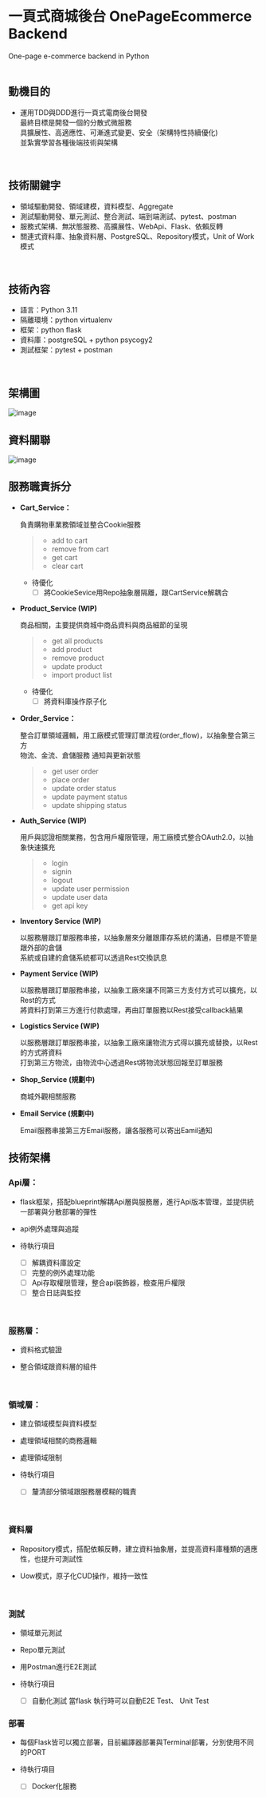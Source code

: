 # 一頁式商城後台 OnePageEcommerce Backend
One-page e-commerce backend in Python
 <br/> 
 <br/>  
## 動機目的
 - 運用TDD與DDD進行一頁式電商後台開發  
最終目標是開發一個的分散式微服務  
具擴展性、高適應性、可漸進式變更、安全（架構特性持續優化)  
並紮實學習各種後端技術與架構  
 <br/> 
 
## 技術關鍵字
 - 領域驅動開發、領域建模，資料模型、Aggregate  
 - 測試驅動開發、單元測試、整合測試、端到端測試、pytest、postman  
 - 服務式架構、無狀態服務、高擴展性、WebApi、Flask、依賴反轉  
 - 關連式資料庫、抽象資料層、PostgreSQL、Repository模式，Unit of Work模式  
 <br/>

## 技術內容
 - 語言：Python 3.11
 - 隔離環境：python virtualenv  
 - 框架：python flask  
 - 資料庫：postgreSQL + python psycogy2  
 - 測試框架：pytest + postman  
 <br/>

## 架構圖
![image](https://github.com/p10588/OnePageEcommerce/assets/12834223/db0c794a-7aa9-4757-aa85-e5ad4456489b)

## 資料關聯
![image](https://github.com/p10588/OnePageEcommerce/assets/12834223/397814de-d6f6-4e0f-98db-45dd6da122e8)

## 服務職責拆分
   
 - **Cart_Service：** 
   
   負責購物車業務領域並整合Cookie服務

   > - add to cart
   > - remove from cart
   > - get cart 
   > - clear cart

   - 待優化
     - [ ] 將CookieSevice用Repo抽象層隔離，跟CartService解耦合

- **Product_Service (WIP)**
  
  商品相關，主要提供商城中商品資料與商品細節的呈現
  
  > - get all products
  > - add product
  > - remove product
  > - update product
  > - import product list
  
  - 待優化
     - [ ] 將資料庫操作原子化

 - **Order_Service：**  

   整合訂單領域邏輯，用工廠模式管理訂單流程(order_flow)，以抽象整合第三方  
   物流、金流、倉儲服務 通知與更新狀態
   
   > - get user order
   > - place order
   > - update order status
   > - update payment status
   > - update shipping status

 - **Auth_Service (WIP)**
   
   用戶與認證相關業務，包含用戶權限管理，用工廠模式整合OAuth2.0，以抽象快速擴充
   
   > - login
   > - signin
   > - logout
   > - update user permission
   > - update user data
   > - get api key

- **Inventory Service (WIP)**
  
  以服務層跟訂單服務串接，以抽象層來分離跟庫存系統的溝通，目標是不管是跟外部的倉儲  
  系統或自建的倉儲系統都可以透過Rest交換訊息
 
 - **Payment Service (WIP)**
   
   以服務層跟訂單服務串接，以抽象工廠來讓不同第三方支付方式可以擴充，以Rest的方式  
   將資料打到第三方進行付款處理，再由訂單服務以Rest接受callback結果

 - **Logistics Service (WIP)**
   
   以服務層跟訂單服務串接，以抽象工廠來讓物流方式得以擴充或替換，以Rest的方式將資料  
   打到第三方物流，由物流中心透過Rest將物流狀態回報至訂單服務

 - **Shop_Service (規劃中)**
   
   商城外觀相關服務

 - **Email Service (規劃中)**
   
   Email服務串接第三方Email服務，讓各服務可以寄出Eamil通知

## 技術架構

### Api層：
 - flask框架，搭配blueprint解耦Api層與服務層，進行Api版本管理，並提供統一部署與分散部署的彈性
 
 - api例外處理與追蹤
 
 - 待執行項目
      - [ ] 解耦資料庫設定
      - [ ] 完整的例外處理功能
      - [ ] Api存取權限管理，整合api裝飾器，檢查用戶權限
      - [ ] 整合日誌與監控
 <br/>

### 服務層：
 - 資料格式驗證
      
 - 整合領域跟資料層的組件
    
 <br/>
 
### 領域層：
- 建立領域模型與資料模型
 
- 處理領域相關的商務邏輯
      
- 處理領域限制
      
- 待執行項目
  - [ ] 釐清部分領域跟服務層模糊的職責
 <br/>
 
### 資料層
- Repository模式，搭配依賴反轉，建立資料抽象層，並提高資料庫種類的適應性，也提升可測試性

- Uow模式，原子化CUD操作，維持一致性
 <br/>
 
### 測試
- 領域單元測試

- Repo單元測試

- 用Postman進行E2E測試

- 待執行項目
  - [ ] 自動化測試 當flask 執行時可以自動E2E Test、 Unit Test

### 部署
 - 每個Flask皆可以獨立部署，目前編譯器部署與Terminal部署，分別使用不同的PORT
   
 - 待執行項目
   - [ ] Docker化服務





